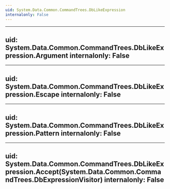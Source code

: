 ```yaml
---
uid: System.Data.Common.CommandTrees.DbLikeExpression
internalonly: False
---
```


---
uid: System.Data.Common.CommandTrees.DbLikeExpression.Argument
internalonly: False
---

---
uid: System.Data.Common.CommandTrees.DbLikeExpression.Escape
internalonly: False
---

---
uid: System.Data.Common.CommandTrees.DbLikeExpression.Pattern
internalonly: False
---

---
uid: System.Data.Common.CommandTrees.DbLikeExpression.Accept(System.Data.Common.CommandTrees.DbExpressionVisitor)
internalonly: False
---
